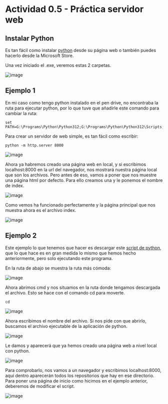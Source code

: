 # Actividad 0.5 - Práctica servidor web

## Instalar Python

Es tan fácil como instalar [python](https://www.python.org/downloads/) desde su página web o también puedes hacerlo desde la Microsoft Store.

Una vez iniciado el .exe, veremos estas 2 carpetas.

![image](https://github.com/user-attachments/assets/d20a6014-72f5-4329-a33c-0165f6ac0968)


## Ejemplo 1

En mi caso como tengo python instalado en el pen drive, no encontraba la ruta para ejecutar python, por lo que tuve que añadirle este comando para cambiar la ruta: 
````
set PATH=G:\Programs\Python\Python312;G:\Programs\Python\Python312\Scripts;%PATH%
````
Para crear un servidor de web simple, es tan fácil como escribir: 
````phyton
python -m http.server 8000
````

![image](https://github.com/user-attachments/assets/bf294fa4-6a47-4984-a4e8-5450d72a02fa)


Ahora ya habremos creado una página web en local, y si escribimos localhost:8000 en la url del navegador, nos mostrará nuestra página local que son los archivos. Pero antes de eso, vamos a poner que nos muestre una página html por defecto. Para ello creamos una y le ponemos el nombre de index.

![image](https://github.com/user-attachments/assets/54a8c138-f3da-4d40-b1f6-d3e1ee39ff7c)


Como vemos ha funcionado perfectamente y la página principal que nos muestra ahora es el archivo index.

![image](https://github.com/user-attachments/assets/5298170f-98aa-4bda-b7a6-f24017c02113)

## Ejemplo 2

Este ejemplo lo que tenemos que hacer es descargar este [script de python](https://gist.github.com/kabinpokhrel/6fd1275603e9d5f1e284be717cbd1bff#file-server-py), que lo que hace es en gran medida lo mismo que hemos hecho anteriormente, pero solo ejecutando este programa.

En la ruta de abajo se muestra la ruta más cómoda:

![image](https://github.com/user-attachments/assets/6c7ce604-a4f2-4a41-bbf2-604abca7148e)


Ahora abrimos cmd y nos situamos en la ruta donde tengamos descargada el archivo.
Esto se hace con el comando cd para moverte.

````
cd
````

![image](https://github.com/user-attachments/assets/70a0cc54-8633-469a-ae3a-3e1774ffaa4b)


Ahora escribimos el nombre del archivo. Si nos pide con que abrirlo, buscamos el archivo ejecutable de la aplicación de python.

![image](https://github.com/user-attachments/assets/fee9cd0d-f0a5-4354-986a-3ab15e1ee5b7)


Le damos y aparecerá que ya hemos creado una página web a nivel local con python.

![image](https://github.com/user-attachments/assets/08a0893d-ba2b-46f0-9c4e-bcd3206adbc9)


Para comprobarlo, nos vamos a un navegador y escribimos localhost:8000, aquí dentro aparecerán todos los repositorios que hay en ese directorio. Para poner una página de inicio como hicimos en el ejemplo anterior, deberemos de modificar el script.

![image](https://github.com/user-attachments/assets/d2762e22-f6b0-4532-9ed0-74486adb930d)

